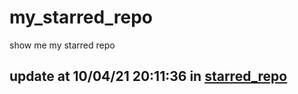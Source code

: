 # my_starred_repo
show me my starred repo

update at 10/04/21 20:11:36 in [starred_repo](./index.html)
---

